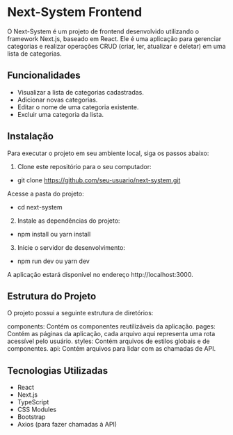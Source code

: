 # Next-System Frontend

O Next-System é um projeto de frontend desenvolvido utilizando o framework Next.js, baseado em React. Ele é uma aplicação para gerenciar categorias e realizar operações CRUD (criar, ler, atualizar e deletar) em uma lista de categorias.

## Funcionalidades

- Visualizar a lista de categorias cadastradas.
- Adicionar novas categorias.
- Editar o nome de uma categoria existente.
- Excluir uma categoria da lista.

## Instalação

Para executar o projeto em seu ambiente local, siga os passos abaixo:

1. Clone este repositório para o seu computador:
- git clone https://github.com/seu-usuario/next-system.git

Acesse a pasta do projeto:
- cd next-system

2. Instale as dependências do projeto:
- npm install ou yarn install

3. Inicie o servidor de desenvolvimento:
- npm run dev ou yarn dev

A aplicação estará disponível no endereço http://localhost:3000.

## Estrutura do Projeto
O projeto possui a seguinte estrutura de diretórios:

components: Contém os componentes reutilizáveis da aplicação.
pages: Contém as páginas da aplicação, cada arquivo aqui representa uma rota acessível pelo usuário.
styles: Contém arquivos de estilos globais e de componentes.
api: Contém arquivos para lidar com as chamadas de API.

## Tecnologias Utilizadas
- React
- Next.js
- TypeScript
- CSS Modules
- Bootstrap
- Axios (para fazer chamadas à API)
